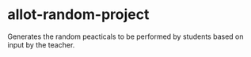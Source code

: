 # allot-random-project
Generates the random peacticals to be performed by students based on input by the teacher.
